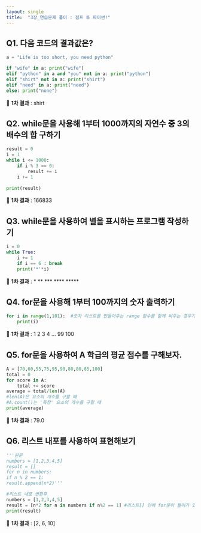 ```yaml
---
layout: single
title:  "3장_연습문제 풀이 : 점프 투 파이썬!"
---
```


## Q1. 다음 코드의 결과값은? 

```python
a = "Life is too short, you need python"

if "wife" in a: print("wife")
elif "python" in a and "you" not in a: print("python")
elif "shirt" not in a: print("shirt")
elif "need" in a: print("need")
else: print("none")
```

🤩 **1차 결과** : shirt

## Q2. while문을 사용해 1부터 1000까지의 자연수 중 3의 배수의 합 구하기 

```python
result = 0
i = 1
while i <= 1000:
    if i % 3 == 0:
        result += i
    i += 1
    
print(result)
```
🤩 **1차 결과** : 166833

## Q3. while문을 사용하여 별을 표시하는 프로그램 작성하기 

```python
i = 0 
while True:
    i += 1
    if i == 6 : break
    print('*'*i)
```
🤩 **1차 결과** : 
\*
\*\*
\*\*\*
\*\*\*\*
\*\*\*\*\*

## Q4. for문을 사용해 1부터 100까지의 숫자 출력하기 

```python
for i in range(1,101):  #숫자 리스트를 만들어주는 range 함수를 함께 써주는 경우가 많다 ^_^ 
    print(i)
```
🤩 **1차 결과** : 1 2 3 4 ... 99 100

## Q5. for문을 사용하여 A 학급의 평균 점수를 구해보자. 

```python
A = [70,60,55,75,95,90,80,80,85,100]
total = 0
for score in A:
    total += score
average = total/len(A) 
#len(A)은 요소의 개수를 구할 때
#A.count()는 '특정' 요소의 개수를 구할 때
print(average)
```
🤩 **1차 결과** : 79.0

## Q6. 리스트 내포를 사용하여 표현해보기

```python
'''원문
numbers = [1,2,3,4,5]
result = []
for n in numbers:
if n % 2 == 1:
result.append(n*2)'''

#리스트 내포 변환후
numbers = [1,2,3,4,5]
result = [n*2 for n in numbers if n%2 == 1] #리스트[] 안에 for문이 들어가 있는 형태
print(result)
```
🤩 **1차 결과** : [2, 6, 10]
